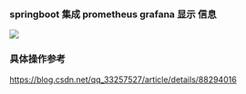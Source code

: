 ### springboot 集成 prometheus grafana 显示 信息

![](https://i.loli.net/2020/09/16/hdjzWsIltKiw9Vn.png)

### 具体操作参考
https://blog.csdn.net/qq_33257527/article/details/88294016
